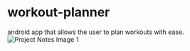 # workout-planner
android app that allows the user to plan workouts with ease. 
![Project Notes Image 1](workout-planner/app/src/main/res/drawable-v24)
